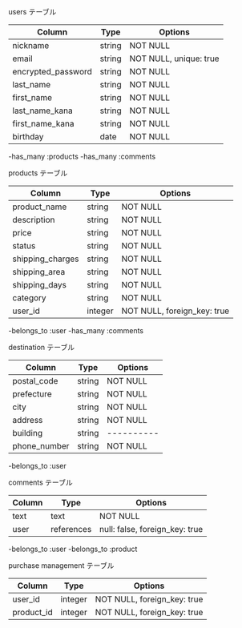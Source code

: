   users テーブル

|Column             |Type    | Options  |
|-----------------  |------- |--------  |
| nickname          | string | NOT NULL |
| email             | string | NOT NULL, unique: true|
| encrypted_password| string | NOT NULL |
| last_name         | string | NOT NULL |
| first_name        | string | NOT NULL |
| last_name_kana    | string | NOT NULL |
| first_name_kana   | string | NOT NULL |
| birthday          | date   | NOT NULL |


-has_many :products
-has_many :comments


   products テーブル

|Column           |Type               |Options   |
|-----------------|-------------------|----------| 
| product_name    | string            | NOT NULL |
| description     | string            | NOT NULL |
| price           | string            | NOT NULL |
| status          | string            | NOT NULL |
| shipping_charges| string            | NOT NULL |
| shipping_area   | string            | NOT NULL |
| shipping_days   | string            | NOT NULL |
| category        | string            | NOT NULL |
| user_id         | integer           | NOT NULL, foreign_key: true |

-belongs_to :user
-has_many :comments


   destination テーブル

|Column        |Type    |Options   |
|--------------|--------|----------| 
| postal_code  | string | NOT NULL |
| prefecture   | string | NOT NULL |
| city         | string | NOT NULL |
| address      | string | NOT NULL |
| building     | string |----------|
| phone_number | string | NOT NULL |


-belongs_to :user



   comments テーブル

|Column |Type        |Options                         |
|-------|------------|--------------------------------| 
| text  | text       |NOT NULL                        |
| user  | references | null: false, foreign_key: true |


-belongs_to :user
-belongs_to :product


   purchase management テーブル

|Column      |Type     |Options                      |
|------------|---------|-----------------------------| 
| user_id    | integer | NOT NULL, foreign_key: true  |
| product_id | integer | NOT NULL, foreign_key: true |
